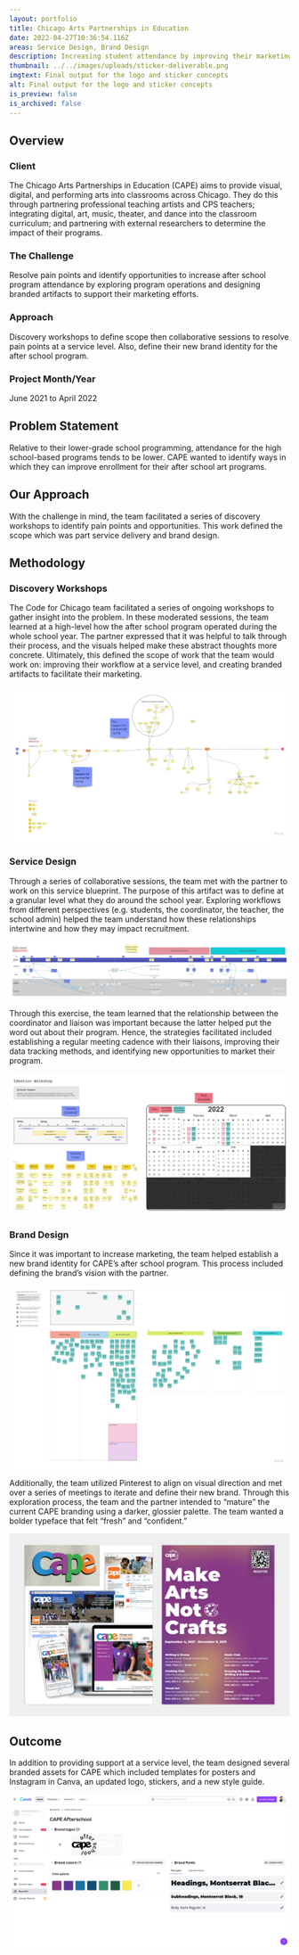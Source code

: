 ```yaml
---
layout: portfolio
title: Chicago Arts Partnerships in Education
date: 2022-04-27T10:36:54.116Z
areas: Service Design, Brand Design
description: Increasing student attendance by improving their marketing and logistics.
thumbnail: ../../images/uploads/sticker-deliverable.png
imgtext: Final output for the logo and sticker concepts
alt: Final output for the logo and sticker concepts
is_preview: false
is_archived: false
---
```

## Overview

### Client

The Chicago Arts Partnerships in Education (CAPE) aims to provide visual, digital, and performing arts into classrooms across Chicago. They do this through partnering professional teaching artists and CPS teachers; integrating digital, art, music, theater, and dance into the classroom curriculum; and partnering with external researchers to determine the impact of their programs.

### The Challenge

Resolve pain points and identify opportunities to increase after school program attendance by exploring program operations and designing branded artifacts to support their marketing efforts.

### Approach

Discovery workshops to define scope then collaborative sessions to resolve pain points at a service level. Also, define their new brand identity for the after school program.

### Project Month/Year

June 2021 to April 2022

## Problem Statement

Relative to their lower-grade school programming, attendance for the high school-based programs tends to be lower. CAPE wanted to identify ways in which they can improve enrollment for their after school art programs.

## Our Approach

With the challenge in mind, the team facilitated a series of discovery workshops to identify pain points and opportunities. This work defined the scope which was part service delivery and brand design.

## Methodology

### Discovery Workshops

The Code for Chicago team facilitated a series of ongoing workshops to gather insight into the problem. In these moderated sessions, the team learned at a high-level how the after school program operated during the whole school year. The partner expressed that it was helpful to talk through their process, and the visuals helped make these abstract thoughts more concrete. Ultimately, this defined the scope of work that the team would work on: improving their workflow at a service level, and creating branded artifacts to facilitate their marketing.

![The team used Miro as a collaborative tool to define abstract ideas.](/images/uploads/discovery-workshop-initial-discovery.jpg "Discovery Workshop Screencap")

### Service Design

Through a series of collaborative sessions, the team met with the partner to work on this service blueprint. The purpose of this artifact was to define at a granular level what they do around the school year. Exploring workflows from different perspectives (e.g. students, the coordinator, the teacher, the school admin) helped the team understand how these relationships intertwine and how they may impact recruitment. 

![Service blueprint that shows the experience for those involved in coordinating the after school program.](/images/uploads/discovery-workshop-validate-blueprint.jpg "Service Blueprint")

Through this exercise, the team learned that the relationship between the coordinator and liaison was important because the latter helped put the word out about their program. Hence, the strategies facilitated included establishing a regular meeting cadence with their liaisons, improving their data tracking methods, and identifying new opportunities to market their program.

![One workshop session where the team worked on a social media strategy.](/images/uploads/discovery-workshop-ideation-workshop-2_1_22.jpg "Social Media Strategy")

### Brand Design

Since it was important to increase marketing, the team helped establish a new brand identity for CAPE’s after school program. This process included defining the brand’s vision with the partner.

![Brand attributes exercise helped align the brand’s visual language.](/images/uploads/discovery-workshop-brand-attributes-exercise.jpg "Brand Words Exercise")

Additionally, the team utilized Pinterest to align on visual direction and met over a series of meetings to iterate and define their new brand. Through this exploration process, the team and the partner intended to “mature” the current CAPE branding using a darker, glossier palette. The team wanted a bolder typeface that felt “fresh” and “confident.”

![Current CAPE branding (left) and one of the posters for the updated design (right).](/images/uploads/poster-template.png "Previous and Updated Afterschool Branding")

## Outcome

In addition to providing support at a service level, the team designed several branded assets for CAPE which included templates for posters and Instagram in Canva, an updated logo, stickers, and a new style guide.

![The style guide that ended up in Canva.](/images/uploads/cape-canva.png "Canva Screencap")